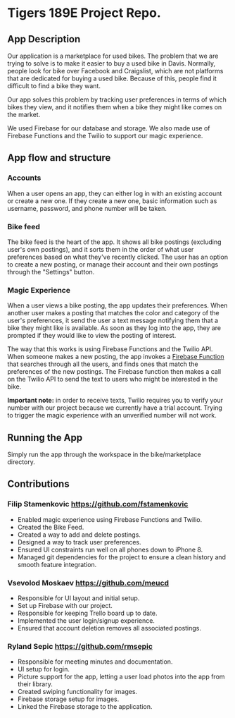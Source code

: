 # Tigers 189E Project Repo.  

## App Description

Our application is a marketplace for used bikes. The problem that we are trying
to solve is to make it easier to buy a used bike in Davis. Normally, people look
for bike over Facebook and Craigslist, which are not platforms that are
dedicated for buying a used bike. Because of this, people find it difficult to
find a bike they want.  

Our app solves this problem by tracking user preferences in terms of which bikes
they view, and it notifies them when a bike they might like comes on the market.  

We used Firebase for our database and storage. We also made use of Firebase
Functions and the Twilio to support our magic experience.

## App flow and structure

### Accounts
When a user opens an app, they can either log in with an existing account or
create a new one. If they create a new one, basic information such as username,
password, and phone number will be taken.

### Bike feed
The bike feed is the heart of the app. It shows all bike postings (excluding
user's own postings), and it sorts them in the order of what user preferences
based on what they've recently clicked. The user has an option to create a new
posting, or manage their account and their own postings through the "Settings"
button.

### Magic Experience
When a user views a bike posting, the app updates their preferences. When
another user makes a posting that matches the color and category of the user's
preferences, it send the user a text message notifying them that a bike they
might like is available. As soon as they log into the app, they are prompted if
they would like to view the posting of interest.  

The way that this works is using Firebase Functions and the Twilio API. When
someone makes a new posting, the app invokes a
[Firebase Function](https://github.com/ECS189E/project-f19-tigers/blob/master/firebase_functions/functions/index.js) that searches through all the users, and finds ones that match the
preferences of the new postings. The Firebase function then makes a call on the
Twilio API to send the text to users who might be interested in the bike.

**Important note:** in order to receive texts, Twilio requires you to verify
your number with our project because we currently have a trial account. Trying
to trigger the magic experience with an unverified number will not work.

## Running the App

Simply run the app through the workspace in the bike/marketplace directory.

## Contributions

### Filip Stamenkovic <https://github.com/fstamenkovic>

- Enabled magic experience using Firebase Functions and Twilio.
- Created the Bike Feed.
- Created a way to add and delete postings.
- Designed a way to track user preferences.
- Ensured UI constraints run well on all phones down to iPhone 8.
- Managed git dependencies for the project to ensure a clean history and smooth
feature integration.

### Vsevolod Moskaev <https://github.com/meucd>

- Responsible for UI layout and initial setup.
- Set up Firebase with our project.
- Responsible for keeping Trello board up to date.
- Implemented the user login/signup experience.
- Ensured that account deletion removes all associated postings.

### Ryland Sepic <https://github.com/rmsepic>

- Responsible for meeting minutes and documentation.
- UI setup for login.
- Picture support for the app, letting a user load photos into the app from
their library.
- Created swiping functionality for images.
- Firebase storage setup for images.
- Linked the Firebase storage to the application.
